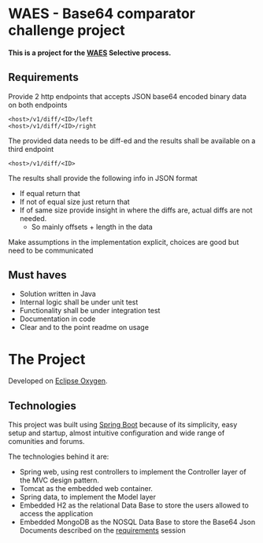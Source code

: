 # WAES - Base64 comparator challenge project
#### This is a project for the [WAES](https://www.wearewaes.com/) Selective process.


## Requirements
Provide 2 http endpoints that accepts JSON base64 encoded binary data on both endpoints
```
<host>/v1/diff/<ID>/left 
<host>/v1/diff/<ID>/right
```
The provided data needs to be diff-ed and the results shall be available on a third endpoint
```
<host>/v1/diff/<ID>
```
The results shall provide the following info in JSON format
* If equal return that
* If not of equal size just return that
* If of same size provide insight in where the diffs are, actual diffs are not needed.
  * So mainly offsets + length in the data

Make assumptions in the implementation explicit, choices are good but need to be communicated 

## Must haves

* Solution written in Java
* Internal logic shall be under unit test
* Functionality shall be under integration test
* Documentation in code
* Clear and to the point readme on usage

# The Project

Developed on [Eclipse Oxygen](https://www.eclipse.org/oxygen/).

## Technologies

This project was built using [Spring Boot](https://spring.io/projects/spring-boot) because of its simplicity, easy setup and startup, almost intuitive configuration and wide range of comunities and forums.

The technologies behind it are:
* Spring web, using rest controllers to implement the Controller layer of the MVC design pattern.
 * Tomcat as the embedded web container.
 * Spring data, to implement the Model layer
  * Embedded H2 as the relational Data Base to store the users allowed to access the application
  * Embedded MongoDB as the NOSQL Data Base to store the Base64 Json Documents described on the [requirements](#requirements) session
